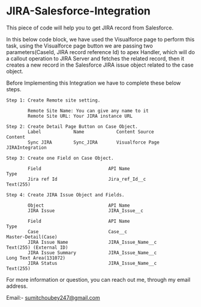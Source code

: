 # JIRA-Salesforce-Integration

This piece of code will help you to get JIRA record from Salesforce.

In this below code block, we have used the Visualforce page to perform this task, using the Visualforce page button we are passing two parameters(CaseId, JIRA record reference Id) to apex Handler, which will do a callout operation to JIRA Server and fetches the related record, then it creates a new record in the Salesforce JIRA issue object related to the case object.  

Before Implementing this Integration we have to complete these below steps.
```
Step 1: Create Remote site setting.
        
        Remote Site Name: You can give any name to it        
        Remote Site URL: Your JIRA instance URL
```
```
Step 2: Create Detail Page Button on Case Object. 
        Label            Name            Content Source	        Content                                     
        Sync JIRA        Sync_JIRA       Visualforce Page       JIRAIntegration         
```  
```
Step 3: Create one Field on Case Object. 

        Field                         API Name                                  Type                      
        Jira ref Id                   Jira_ref_Id__c                            Text(255)
```      
```        
Step 4: Create JIRA Issue Object and Fields.
        
        Object                        API Name
        JIRA Issue                    JIRA_Issue__c 
        
        Field                         API Name                                  Type 
        Case                          Case__c                                   Master-Detail(Case)
        JIRA Issue Name               JIRA_Issue_Name__c                        Text(255) (External ID)    
        JIRA Issue Summary            JIRA_Issue_Name__c                        Long Text Area(131072)
        JIRA Status                   JIRA_Issue_Name__c                        Text(255)
 ```        
For more information or question, you can reach out me, through my email address.

Email:- sumitchoubey247@gmail.com
